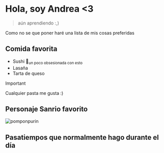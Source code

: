 # **Hola, soy Andrea <3**
> aún aprendiendo :,)

Como no se que poner haré una lista de mis cosas preferidas

## Comida favorita
- Sushi 🍣<sub>un poco obsesionada con esto</sub>
- Lasaña 
- Tarta de queso
>[!Important]
> Cualquier pasta me gusta :)
## Personaje Sanrio favorito 
![pomponpurin](https://static.wikia.nocookie.net/doblaje/images/8/81/Pompompurin.png/revision/latest?cb=20230927030529&path-prefix=es)
## Pasatiempos que normalmente hago durante el día